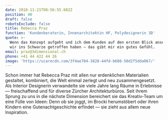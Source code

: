 ```yaml
---
date: 2018-11-21T08:56:55.682Z
position: 40
draft: false
robotsExclude: false
title: Rebecca Praz
function: 'Kundenberaterin, Innenarchitektin HF, Polydesignerin 3D'
quote: >-
  Wenn das Konzept aufgeht und ich dem Kunden auf den ersten Blick ansehe, dass
  wir ins Schwarze getroffen haben — das gibt mir ein gutes Gefühl.
email: praz@3dimensional.ch
phone: +41 44 422 44 26
image: 'https://ucarecdn.com/3f4ae704-3828-44fd-b608-50d2f5dda067/'
---
```

Schon immer hat Rebecca Praz mit allen nur erdenklichen Materialien gestaltet, kombiniert, die Welt einmal zerlegt und neu zusammengesetzt. Als Interior Designerin verwandelte sie viele Jahre lang Räume in Erlebnisse — freischaffend und für diverse Zürcher Architekturbüros. Seit ihrem Sprung zu uns in die nächste Dimension bereichert sie das Kreativ-Team um eine Fülle von Ideen: Denn ob sie joggt, im Brocki herumstöbert oder ihren Kindern eine Gutenachtgeschichte erfindet — sie zieht aus allem neue Inspiration.
